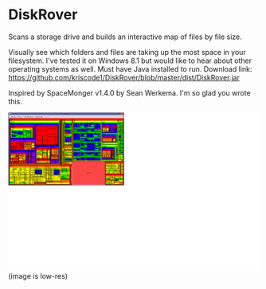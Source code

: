 # DiskRover
Scans a storage drive and builds an interactive map of files by file size.

Visually see which folders and files are taking up the most space in your filesystem. I've tested it on Windows 8.1 but would like to hear about other operating systems as well. Must have Java installed to run. 
Download link: 
https://github.com/kriscode1/DiskRover/blob/master/dist/DiskRover.jar

Inspired by SpaceMonger v1.4.0 by Sean Werkema. I'm so glad you wrote this. 

![DiskRover Screenshot](screenshot.png)
(image is low-res)
